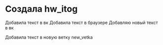 ﻿# Создала hw_itog
Добавила текст в вк
Добавила текст в браузере
Добавляю новый текст в вк

Добавила текст в новую ветку new_vetka